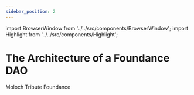 ```yaml
---
sidebar_position: 2
---
```


import BrowserWindow from '../../src/components/BrowserWindow';
import Highlight from '../../src/components/Highlight';

# The Architecture of a Foundance DAO

Moloch
Tribute
Foundance

